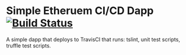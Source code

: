 # Simple Etheruem CI/CD Dapp [![Build Status](https://travis-ci.org/moskalyk/simple-eth-ci-dapp.svg?branch=master)](https://travis-ci.org/moskalyk/simple-eth-ci-dapp)
A simple dapp that deploys to TravisCI that runs: tslint, unit test scripts, truffle test scripts.
